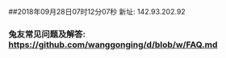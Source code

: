 ##2018年09月28日07时12分07秒 新址: 142.93.202.92
### 兔友常见问题及解答: https://github.com/wanggonging/d/blob/w/FAQ.md
